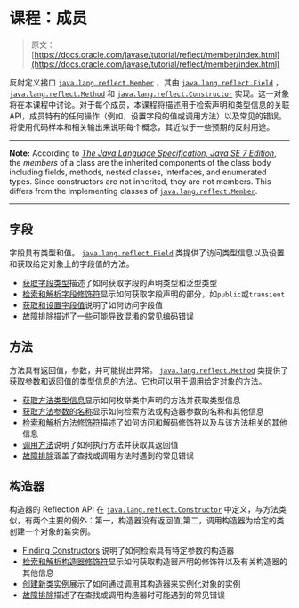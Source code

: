 # 课程：成员

> 原文： [https://docs.oracle.com/javase/tutorial/reflect/member/index.html](https://docs.oracle.com/javase/tutorial/reflect/member/index.html)

反射定义接口 [`java.lang.reflect.Member`](https://docs.oracle.com/javase/8/docs/api/java/lang/reflect/Member.html) ，其由 [`java.lang.reflect.Field`](https://docs.oracle.com/javase/8/docs/api/java/lang/reflect/Field.html) ， [`java.lang.reflect.Method`](https://docs.oracle.com/javase/8/docs/api/java/lang/reflect/Method.html) 和 [`java.lang.reflect.Constructor`](https://docs.oracle.com/javase/8/docs/api/java/lang/reflect/Constructor.html) 实现。这一对象将在本课程中讨论。对于每个成员，本课程将描述用于检索声明和类型信息的关联 API，成员特有的任何操作（例如，设置字段的值或调用方法）以及常见的错误。将使用代码样本和相关输出来说明每个概念，其近似于一些预期的反射用途。

* * *

**Note:** According to [_The Java Language Specification, Java SE 7 Edition_](https://docs.oracle.com/javase/specs/jls/se7/html/index.html), the _members_ of a class are the inherited components of the class body including fields, methods, nested classes, interfaces, and enumerated types. Since constructors are not inherited, they are not members. This differs from the implementing classes of [`java.lang.reflect.Member`](https://docs.oracle.com/javase/8/docs/api/java/lang/reflect/Member.html).

* * *

## 字段

字段具有类型和值。 [`java.lang.reflect.Field`](https://docs.oracle.com/javase/8/docs/api/java/lang/reflect/Field.html) 类提供了访问类型信息以及设置和获取给定对象上的字段值的方法。

*   [获取字段类型](fieldTypes.html)描述了如何获取字段的声明类型和泛型类型
*   [检索和解析字段修饰符](fieldModifiers.html)显示如何获取字段声明的部分，如`public`或`transient`
*   [获取和设置字段值](fieldValues.html)说明了如何访问字段值
*   [故障排除](fieldTrouble.html)描述了一些可能导致混淆的常见编码错误

## 方法

方法具有返回值，参数，并可能抛出异常。 [`java.lang.reflect.Method`](https://docs.oracle.com/javase/8/docs/api/java/lang/reflect/Method.html) 类提供了获取参数和返回值的类型信息的方法。它也可以用于调用给定对象的方法。

*   [获取方法类型信息](methodType.html)显示如何枚举类中声明的方法并获取类型信息
*   [获取方法参数的名称](methodparameterreflection.html)显示如何检索方法或构造器参数的名称和其他信息
*   [检索和解析方法修饰符](methodModifiers.html)描述了如何访问和解码修饰符以及与该方法相关的其他信息
*   [调用方法](methodInvocation.html)说明了如何执行方法并获取其返回值
*   [故障排除](methodTrouble.html)涵盖了查找或调用方法时遇到的常见错误

## 构造器

构造器的 Reflection API 在 [`java.lang.reflect.Constructor`](https://docs.oracle.com/javase/8/docs/api/java/lang/reflect/Constructor.html) 中定义，与方法类似，有两个主要的例外：第一，构造器没有返回值;第二，调用构造器为给定的类创建一个对象的新实例。

*   [Finding Constructors](ctorLocation.html) 说明了如何检索具有特定参数的构造器
*   [检索和解析构造器修饰符](ctorModifiers.html)显示如何获取构造器声明的修饰符以及有关构造器的其他信息
*   [创建新类实例](ctorInstance.html)展示了如何通过调用其构造器来实例化对象的实例
*   [故障排除](ctorTrouble.html)描述了在查找或调用构造器时可能遇到的常见错误
